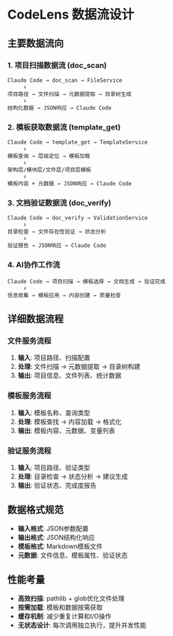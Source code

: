 # CodeLens 数据流设计

## 主要数据流向

### 1. 项目扫描数据流 (doc_scan)
```
Claude Code → doc_scan → FileService
     ↓
项目路径 → 文件扫描 → 元数据提取 → 目录树生成
     ↓
结构化数据 → JSON响应 → Claude Code
```

### 2. 模板获取数据流 (template_get)
```
Claude Code → template_get → TemplateService
     ↓
模板查询 → 层级定位 → 模板加载
     ↓ 
架构层/模块层/文件层/项目层模板
     ↓
模板内容 + 元数据 → JSON响应 → Claude Code
```

### 3. 文档验证数据流 (doc_verify)
```
Claude Code → doc_verify → ValidationService
     ↓
目录检查 → 文件存在性验证 → 状态分析
     ↓
验证报告 → JSON响应 → Claude Code
```

### 4. AI协作工作流
```
Claude Code → 项目扫描 → 模板选择 → 文档生成 → 验证完成
     ↓
信息收集 → 模板应用 → 内容创建 → 质量检查
```

## 详细数据流程

### 文件服务流程
1. **输入**: 项目路径、扫描配置
2. **处理**: 文件扫描 → 元数据提取 → 目录树构建
3. **输出**: 项目信息、文件列表、统计数据

### 模板服务流程
1. **输入**: 模板名称、查询类型
2. **处理**: 模板查找 → 内容加载 → 格式化
3. **输出**: 模板内容、元数据、变量列表

### 验证服务流程
1. **输入**: 项目路径、验证类型
2. **处理**: 目录检查 → 状态分析 → 建议生成
3. **输出**: 验证状态、完成度报告

## 数据格式规范
- **输入格式**: JSON参数配置
- **输出格式**: JSON结构化响应
- **模板格式**: Markdown模板文件
- **元数据**: 文件信息、模板属性、验证状态

## 性能考量
- **高效扫描**: pathlib + glob优化文件处理
- **按需加载**: 模板和数据按需获取
- **缓存机制**: 减少重复计算和I/O操作
- **无状态设计**: 每次调用独立执行，提升并发性能